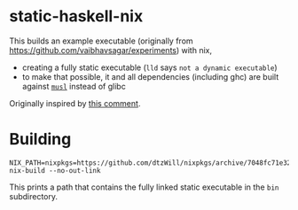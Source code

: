 # static-haskell-nix

This builds an example executable (originally from https://github.com/vaibhavsagar/experiments) with nix,

* creating a fully static executable (`lld` says `not a dynamic executable`)
* to make that possible, it and all dependencies (including ghc) are built against [`musl`](https://www.musl-libc.org/) instead of glibc

Originally inspired by [this comment](https://github.com/NixOS/nixpkgs/pull/37598#issuecomment-375117019).

# Building

```
NIX_PATH=nixpkgs=https://github.com/dtzWill/nixpkgs/archive/7048fc71e325c69ddfa62309c0b661b430774eac.tar.gz nix-build --no-out-link
```

This prints a path that contains the fully linked static executable in the `bin` subdirectory.
